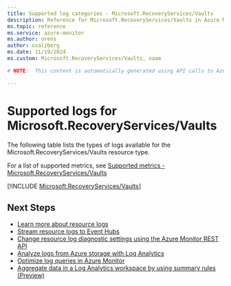 ```yaml
---
title: Supported log categories - Microsoft.RecoveryServices/Vaults
description: Reference for Microsoft.RecoveryServices/Vaults in Azure Monitor Logs.
ms.topic: reference
ms.service: azure-monitor
ms.author: orens
author: osalzberg
ms.date: 11/19/2024
ms.custom: Microsoft.RecoveryServices/Vaults, naam

# NOTE:  This content is automatically generated using API calls to Azure. Any edits made on these files will be overwritten in the next run of the script. 

---
```





# Supported logs for Microsoft.RecoveryServices/Vaults  
The following table lists the types of logs available for the Microsoft.RecoveryServices/Vaults resource type.
  
  
  
For a list of supported metrics, see [Supported metrics - Microsoft.RecoveryServices/Vaults](../supported-metrics/microsoft-recoveryservices-vaults-metrics.md)  
  

  
[!INCLUDE [Microsoft.RecoveryServices/Vaults](~/reusable-content/ce-skilling/azure/includes/azure-monitor/reference/logs/microsoft-recoveryservices-vaults-logs-include.md)]  
  

## Next Steps

* [Learn more about resource logs](/azure/azure-monitor/essentials/platform-logs-overview)
* [Stream resource logs to Event Hubs](/azure/azure-monitor/essentials/resource-logs#send-to-azure-event-hubs)
* [Change resource log diagnostic settings using the Azure Monitor REST API](/rest/api/monitor/diagnosticsettings)
* [Analyze logs from Azure storage with Log Analytics](/azure/azure-monitor/essentials/resource-logs#send-to-log-analytics-workspace)
* [Optimize log queries in Azure Monitor](/azure/azure-monitor/logs/query-optimization)
* [Aggregate data in a Log Analytics workspace by using summary rules (Preview)](/azure/azure-monitor/logs/summary-rules)